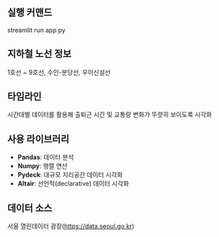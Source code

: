 ## 실행 커맨드
streamlit run app.py

## 지하철 노선 정보
1호선 ~ 9호선, 수인-분당선, 우이신설선

## 타임라인
시간대별 데이터를 활용해 출퇴근 시간 및 교통량 변화가 뚜렷히 보이도록 시각화

## 사용 라이브러리
* <b>Pandas</b>: 데이터 분석
* <b>Numpy</b>: 행렬 연산
* <b>Pydeck</b>: 대규모 지리공간 데이터 시각화
* <b>Altair</b>: 선언적(declarative) 데이터 시각화

## 데이터 소스
서울 열린데이터 광장(https://data.seoul.go.kr)
